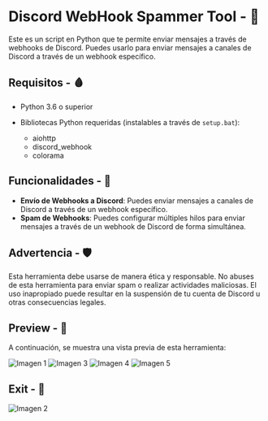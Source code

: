 # Discord WebHook Spammer Tool - 🦇

Este es un script en Python que te permite enviar mensajes a través de webhooks de Discord. Puedes usarlo para enviar mensajes a canales de Discord a través de un webhook específico.

## Requisitos - 🩸

- Python 3.6 o superior
- Bibliotecas Python requeridas (instalables a través de `setup.bat`):

  - aiohttp
  - discord_webhook
  - colorama
 
## Funcionalidades - 🕋
- **Envío de Webhooks a Discord**: Puedes enviar mensajes a canales de Discord a través de un webhook específico.
- **Spam de Webhooks**: Puedes configurar múltiples hilos para enviar mensajes a través de un webhook de Discord de forma simultánea.

## Advertencia - 🛡

Esta herramienta debe usarse de manera ética y responsable. No abuses de esta herramienta para enviar spam o realizar actividades maliciosas. El uso inapropiado puede resultar en la suspensión de tu cuenta de Discord u otras consecuencias legales.

## Preview - 🍩
A continuación, se muestra una vista previa de esta herramienta:

![Imagen 1](https://i.imgur.com/6kPeOqq.png)
![Imagen 3](https://i.imgur.com/DOemqJH.png)
![Imagen 4](https://i.imgur.com/GWD013E.png)
![Imagen 5](https://i.imgur.com/2yHWCco.png)
## Exit - 🖤
![Imagen 2](https://i.imgur.com/o4h23CI.png)
